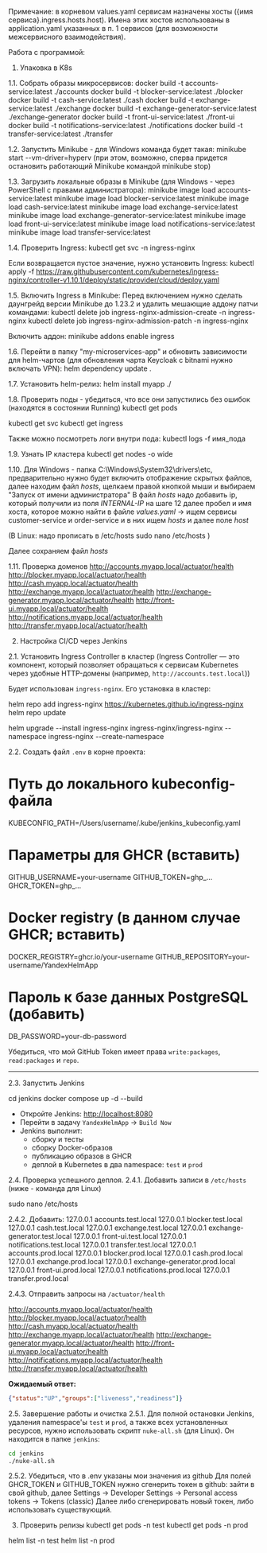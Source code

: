 Примечание: в корневом values.yaml сервисам назначены хосты ({имя сервиса}.ingress.hosts.host). Имена этих хостов использованы
в application.yaml указанных в п. 1 сервисов (для возможности межсервисного взаимодействия).

Работа с программой:
1. Упаковка в K8s

1.1. Собрать образы микросервисов:
docker build -t accounts-service:latest ./accounts
docker build -t blocker-service:latest ./blocker 
docker build -t cash-service:latest ./cash 
docker build -t exchange-service:latest ./exchange
docker build -t exchange-generator-service:latest ./exchange-generator
docker build -t front-ui-service:latest ./front-ui
docker build -t notifications-service:latest ./notifications
docker build -t transfer-service:latest ./transfer

1.2. Запустить Minikube - для Windows команда будет такая:
minikube start --vm-driver=hyperv
(при этом, возможно, сперва придется остановить работающий Minikube командой minikube stop)

1.3. Загрузить локальные образы в Minikube (для Windows - через PowerShell с правами администратора):
minikube image load accounts-service:latest
minikube image load blocker-service:latest
minikube image load cash-service:latest
minikube image load exchange-service:latest
minikube image load exchange-generator-service:latest
minikube image load front-ui-service:latest
minikube image load notifications-service:latest
minikube image load transfer-service:latest

1.4. Проверить Ingress: 
kubectl get svc -n ingress-nginx 

Если возвращается пустое значение, нужно установить Ingress: 
kubectl apply -f https://raw.githubusercontent.com/kubernetes/ingress-nginx/controller-v1.10.1/deploy/static/provider/cloud/deploy.yaml

1.5. Включить Ingress в Minikube:
Перед включением нужно сделать даунгрейд версии Minikube до 1.23.2 и удалить мешающие аддону патчи командами:
kubectl delete job ingress-nginx-admission-create -n ingress-nginx
kubectl delete job ingress-nginx-admission-patch -n ingress-nginx

Включить аддон:
minikube addons enable ingress

1.6. Перейти в папку "my-microservices-app" и обновить зависимости для helm-чартов (для обновления чарта Keycloak с bitnami нужно включать VPN):
helm dependency update .

1.7. Установить helm-релиз:
helm install myapp ./

1.8. Проверить поды - убедиться, что все они запустились без ошибок (находятся в состоянии Running)
kubectl get pods

kubectl get svc
kubectl get ingress

Также можно посмотреть логи внутри пода:
kubectl logs -f имя_пода

1.9. Узнать IP кластера
kubectl get nodes -o wide

1.10. Для Windows - папка C:\Windows\System32\drivers\etc,
предварительно нужно будет включить отображение скрытых файлов,
далее находим файл _hosts_, щелкаем правой кнопкой мыши и выбираем "Запуск от имени администратора"
В файл _hosts_ надо добавить ip, который получили из поля _INTERNAL-IP_ на шаге 12
далее пробел и имя хоста, которое можно найти в файле _values.yaml_ ->
ищем сервисы customer-service и order-service и в них ищем _hosts_ и далее поле _host_

(В Linux: надо прописать в /etc/hosts
sudo nano /etc/hosts )

Далее сохраняем файл _hosts_

1.11. Проверка доменов
http://accounts.myapp.local/actuator/health
http://blocker.myapp.local/actuator/health
http://cash.myapp.local/actuator/health
http://exchange.myapp.local/actuator/health
http://exchange-generator.myapp.local/actuator/health
http://front-ui.myapp.local/actuator/health
http://notifications.myapp.local/actuator/health
http://transfer.myapp.local/actuator/health


2. Настройка CI/CD через Jenkins

2.1. Установить Ingress Controller в кластер
(Ingress Controller — это компонент, который позволяет обращаться к сервисам Kubernetes через удобные HTTP-домены (например, `http://accounts.test.local`))

Будет использован `ingress-nginx`. Его установка в кластер:


helm repo add ingress-nginx https://kubernetes.github.io/ingress-nginx
helm repo update

helm upgrade --install ingress-nginx ingress-nginx/ingress-nginx   --namespace ingress-nginx --create-namespace


2.2. Создать файл `.env` в корне проекта:

# Путь до локального kubeconfig-файла
KUBECONFIG_PATH=/Users/username/.kube/jenkins_kubeconfig.yaml

# Параметры для GHCR (вставить)
GITHUB_USERNAME=your-username
GITHUB_TOKEN=ghp_...
GHCR_TOKEN=ghp_...

# Docker registry (в данном случае GHCR; вставить)
DOCKER_REGISTRY=ghcr.io/your-username
GITHUB_REPOSITORY=your-username/YandexHelmApp

# Пароль к базе данных PostgreSQL (добавить)
DB_PASSWORD=your-db-password

Убедиться, что мой GitHub Token имеет права `write:packages`, `read:packages` и `repo`.

---

2.3. Запустить Jenkins

cd jenkins
docker compose up -d --build

- Откройте Jenkins: [http://localhost:8080](http://localhost:8080)
- Перейти в задачу `YandexHelmApp` → `Build Now`
- Jenkins выполнит:
   - сборку и тесты
   - сборку Docker-образов
   - публикацию образов в GHCR
   - деплой в Kubernetes в два namespace: `test` и `prod`

2.4. Проверка успешного деплоя.
2.4.1. Добавить записи в `/etc/hosts` (ниже - команда для Linux)

sudo nano /etc/hosts

2.4.2. Добавить:
127.0.0.1 accounts.test.local
127.0.0.1 blocker.test.local
127.0.0.1 cash.test.local
127.0.0.1 exchange.test.local
127.0.0.1 exchange-generator.test.local
127.0.0.1 front-ui.test.local
127.0.0.1 notifications.test.local
127.0.0.1 transfer.test.local
127.0.0.1 accounts.prod.local
127.0.0.1 blocker.prod.local
127.0.0.1 cash.prod.local
127.0.0.1 exchange.prod.local
127.0.0.1 exchange-generator.prod.local
127.0.0.1 front-ui.prod.local
127.0.0.1 notifications.prod.local
127.0.0.1 transfer.prod.local

2.4.3. Отправить запросы на `/actuator/health`

http://accounts.myapp.local/actuator/health
http://blocker.myapp.local/actuator/health
http://cash.myapp.local/actuator/health
http://exchange.myapp.local/actuator/health
http://exchange-generator.myapp.local/actuator/health
http://front-ui.myapp.local/actuator/health
http://notifications.myapp.local/actuator/health
http://transfer.myapp.local/actuator/health

**Ожидаемый ответ:**

```json
{"status":"UP","groups":["liveness","readiness"]}
```

2.5. Завершение работы и очистка
2.5.1. Для полной остановки Jenkins, удаления namespace'ы `test` и `prod`, а также всех установленных ресурсов, нужно использовать скрипт `nuke-all.sh` (для Linux).
Он находится в папке `jenkins`:

```bash
cd jenkins
./nuke-all.sh
```

2.5.2. Убедиться, что в .env указаны мои значения из github
Для полей GHCR_TOKEN и GITHUB_TOKEN нужно сгенерить токен в github: зайти в свой github,
далее Settings -> Developer Settings -> Personal access tokens -> Tokens (classic)
Далее либо сгенерировать новый токен, либо использовать существующий.

3) Проверить релизы
   kubectl get pods -n test
   kubectl get pods -n prod

helm list -n test
helm list -n prod
